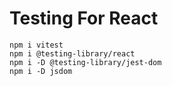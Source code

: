 # Testing For React

`
npm i vitest
`
<br>
`
npm i @testing-library/react
`
<br>
`
npm i -D @testing-library/jest-dom 
`
<br>
`
npm i -D jsdom
`
<br>

`
`

